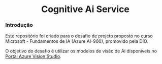 <h1 align="center">Cognitive Ai Service</h1>


### Introdução

Este repositório foi criado para o desafio de projeto proposto no curso Microsoft - Fundamentos de IA (Azure AI-900), promovido pela DIO.

O objetivo do desafio é utilizar os modelos de visão de Ai disponiveis no [Portal Azure Vision Studio](https://portal.vision.cognitive.azure.com).
